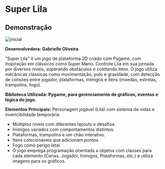 # Super Lila

## Demonstração
![inicial](https://github.com/user-attachments/assets/92359c22-4779-49cc-8813-8c5d9823b9f0)

**Desenvolvedora: Gabrielle Oliveira**

"Super Lila" é um jogo de plataforma 2D criado com Pygame, com inspiração em 
clássicos como Super Mario. Controle Lila em sua jornada por diversos níveis, 
superando obstáculos e coletando itens.
O jogo utiliza mecânicas clássicas como 
movimentação, pulo e gravidade, com detecção de colisões entre jogador, 
plataformas, inimigos e itens (moedas, estrelas, trampolins, fogo).

**Biblioteca Utilizada: Pygame, para gerenciamento de gráficos, eventos e lógica do 
jogo.**

**Elementos Principais:**
 Personagem jogável (Lila) com sistema de vidas e invencibilidade temporária.
 - Múltiplos níveis com diferentes layouts e desafios.
 - Inimigos variados com comportamentos distintos.
 - Plataformas, trampolins e um chão interativo.
 - Itens colecionáveis que adicionam pontos.
 - Fogo como perigo letal.
- O jogo emprega programação orientada a objetos com classes para cada elemento 
(Cenas, Jogador, Inimigos, Plataformas, etc.) e utiliza imagens para os gráficos.
